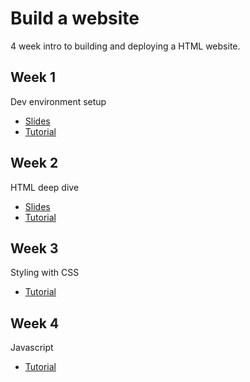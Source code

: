 # Build a website

4 week intro to building and deploying a HTML website.

## Week 1

Dev environment setup

- [Slides](https://docs.google.com/presentation/d/1YpB-q3GLYHosBseCEuG0Q1vC-SwSlb70pQIswcGuNQY/edit?usp=sharing)
- [Tutorial](https://github.com/BerlinCodeClub/build-a-website/tree/master/week-1)

## Week 2

HTML deep dive

- [Slides](https://docs.google.com/presentation/d/17BsSs9WbIYBbauEsjQLPbrs4ih1l8f6FP_9ufdhhdVI/edit?usp=sharing)
- [Tutorial](https://github.com/BerlinCodeClub/build-a-website/tree/master/week-2)

## Week 3

Styling with CSS

- [Tutorial](https://github.com/BerlinCodeClub/build-a-website/tree/master/week-3)

## Week 4

Javascript

- [Tutorial](https://github.com/BerlinCodeClub/build-a-website/tree/master/week-4)
